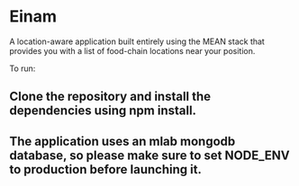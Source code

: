 # Einam

A location-aware application built entirely using the MEAN stack that provides you with a list of food-chain locations near your position.

To run:
## Clone the repository and install the dependencies using npm install.
## The application uses an mlab mongodb database, so please make sure to set NODE_ENV to production before launching it.
